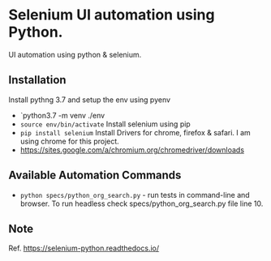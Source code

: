 # Selenium UI automation using Python.
UI automation using python &amp; selenium.

## Installation

Install pythng 3.7 and setup the env using pyenv
- `python3.7 -m venv ./env
- `source env/bin/activate`
Install selenium using pip
- `pip install selenium`
Install Drivers for chrome, firefox & safari. I am using chrome for this project.
- https://sites.google.com/a/chromium.org/chromedriver/downloads

## Available Automation Commands
- `python specs/python_org_search.py` - run tests in command-line and browser. To run headless check specs/python_org_search.py file line 10.

## Note
Ref. https://selenium-python.readthedocs.io/

